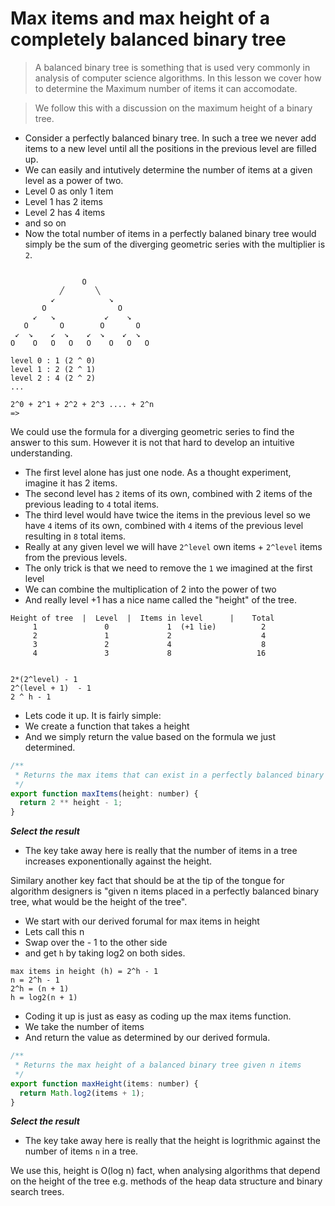 # Max items and max height of a completely balanced binary tree
> A balanced binary tree is something that is used very commonly in analysis of computer science algorithms. In this lesson we cover how to determine the Maximum number of items it can accomodate.

> We follow this with a discussion on the maximum height of a binary tree.


* Consider a perfectly balanced binary tree. In such a tree we never add items to a new level until all the positions in the previous level are filled up.
* We can easily and intutively determine the number of items at a given level as a power of two.
* Level 0 as only 1 item
* Level 1 has 2 items
* Level 2 has 4 items
* and so on
* Now the total number of items in a perfectly balaned binary tree would simply be the sum of the diverging geometric series with the multiplier is `2`.
```

                O
           ╱       ╲
         ↙            ↘
       O                O
     ↙   ↘           ↙    ↘
   O       O        O       O
 ↙  ↘    ↙  ↘    ↙  ↘    ↙  ↘
O    O   O   O   O    O   O   O

level 0 : 1 (2 ^ 0)
level 1 : 2 (2 ^ 1)
level 2 : 4 (2 ^ 2)
...

2^0 + 2^1 + 2^2 + 2^3 .... + 2^n
=>
```

We could use the formula for a diverging geometric series to find the answer to this sum. However it is not that hard to develop an intuitive understanding.

* The first level alone has just one node. As a thought experiment, imagine it has 2 items.
* The second level has `2` items of its own, combined with 2 items of the previous leading to `4` total items.
* The third level would have twice the items in the previous level so we have `4` items of its own, combined with `4` items of the previous level resulting in `8` total items.
* Really at any given level we will have `2^level` own items + `2^level` items from the previous levels.
* The only trick is that we need to remove the `1` we imagined at the first level
* We can combine the multiplication of 2 into the power of two
* And really level +1 has a nice name called the "height" of the tree.

```
Height of tree  |  Level  |  Items in level      |    Total
     1               0             1  (+1 lie)          2
     2               1             2                    4
     3               2             4                    8
     4               3             8                   16


2*(2^level) - 1
2^(level + 1)  - 1
2 ^ h - 1
```

* Lets code it up. It is fairly simple:
* We create a function that takes a height
* And we simply return the value based on the formula we just determined.
```js
/**
 * Returns the max items that can exist in a perfectly balanced binary tree
 */
export function maxItems(height: number) {
  return 2 ** height - 1;
}

```
***Select the result***
* The key take away here is really that the number of items in a tree increases exponentionally against the height.

Similary another key fact that should be at the tip of the tongue for algorithm designers is "given n items placed in a perfectly balanced binary tree, what would be the height of the tree".

* We start with our derived forumal for max items in height
* Lets call this n
* Swap over the - 1 to the other side
* and get `h` by taking log2 on both sides.

```
max items in height (h) = 2^h - 1
n = 2^h - 1
2^h = (n + 1)
h = log2(n + 1)
```
* Coding it up is just as easy as coding up the max items function.
* We take the number of items
* And return the value as determined by our derived formula.

```js
/**
 * Returns the max height of a balanced binary tree given n items
 */
export function maxHeight(items: number) {
  return Math.log2(items + 1);
}
```
***Select the result***
* The key take away here is really that the height is logrithmic against the number of items `n` in a tree.

We use this, height is O(log n) fact, when analysing algorithms that depend on the height of the tree e.g. methods of the heap data structure and binary search trees.
